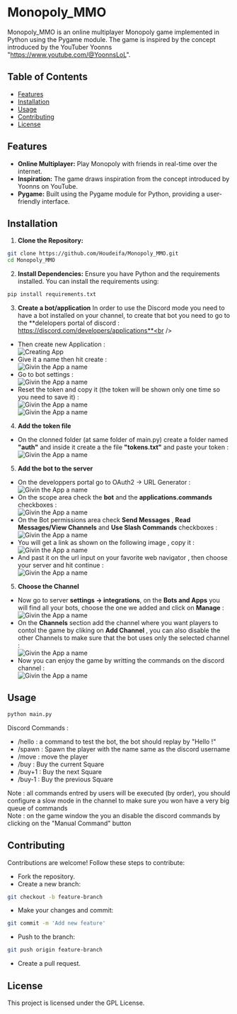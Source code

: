 # Monopoly_MMO

Monopoly_MMO is an online multiplayer Monopoly game implemented in Python using the Pygame module. The game is inspired by the concept introduced by the YouTuber Yoonns "https://www.youtube.com/@YoonnsLoL".

## Table of Contents

- [Features](#features)
- [Installation](#installation)
- [Usage](#usage)
- [Contributing](#contributing)
- [License](#license)

## Features

- **Online Multiplayer:** Play Monopoly with friends in real-time over the internet.
- **Inspiration:** The game draws inspiration from the concept introduced by Yoonns on YouTube.
- **Pygame:** Built using the Pygame module for Python, providing a user-friendly interface.

## Installation

1. **Clone the Repository:**

```bash
git clone https://github.com/Houdeifa/Monopoly_MMO.git
cd Monopoly_MMO
```

2.  **Install Dependencies:**
Ensure you have Python and the requirements installed. You can install the requirements using:<br />
```bash
pip install requirements.txt
```
3. **Create a bot/application**
In order to use the Discord mode you need to have a bot installed on your channel, to create that bot you need to go to the **delelopers portal of discord : https://discord.com/developers/applications**<br />
- Then create new Application :<br />
![Creating App](readme_images/1.png?raw=true "Title")<br />
- Give it a name then hit create :<br />
![Givin the App a name](readme_images/2.png?raw=true "Title")<br />
- Go to bot settings :<br />
![Givin the App a name](readme_images/3.png?raw=true "Title")<br />
- Reset the token and copy it (the token will be shown only one time so you need to save it) :<br />
![Givin the App a name](readme_images/4.png?raw=true "Title")<br />
![Givin the App a name](readme_images/5.png?raw=true "Title")<br />

4. **Add the token file**
- On the clonned folder (at same folder of main.py) create a folder named **"auth"** and inside it create a the file **"tokens.txt"** and paste your token : <br />
![Givin the App a name](readme_images/6.png?raw=true "Title")<br />

5. **Add the bot to the server**
- On the developpers portal go to OAuth2 -> URL Generator :<br />
![Givin the App a name](readme_images/7.png?raw=true "Title")<br />
- On the scope area check the **bot** and the **applications.commands** checkboxes :<br />
![Givin the App a name](readme_images/7_1.png?raw=true "Title")<br />
- On the Bot permissions area check **Send Messages** , **Read Messages/View Channels** and **Use Slash Commands** checkboxes :<br />
![Givin the App a name](readme_images/8.png?raw=true "Title")<br />
- You will get a link as shown on the following image , copy it :<br />
![Givin the App a name](readme_images/9.png?raw=true "Title")<br />
- And past it on the url input on your favorite web navigator , then choose your server and hit continue :<br />
![Givin the App a name](readme_images/10.png?raw=true "Title")<br />

5. **Choose the Channel**
- Now go to server **settings -> integrations**, on the **Bots and Apps** you will find all your bots, choose the one we added and click on **Manage** :<br />
![Givin the App a name](readme_images/11.png?raw=true "Title")<br />
- On the **Channels** section add the channel where you want players to contol the game by cliking on **Add Channel** , you can also disable the other Channels to make sure that the bot uses only the selected channel : <br />
![Givin the App a name](readme_images/12.png?raw=true "Title")<br />
- Now you can enjoy the game by writting the commands on the discord channel : <br />
![Givin the App a name](readme_images/13.png?raw=true "Title")<br />

## Usage
```bash
python main.py
```
Discord Commands :
- /hello : a command to test the bot, the bot should replay by "Hello <username> !"
- /spawn : Spawn the player with the name same as the discord username
- /move : move the player
- /buy : Buy the current Square
- /buy+1 : Buy the next Square
- /buy-1 : Buy the previous Square

Note : all commands entred by users will be executed (by order), you should configure a slow mode in the channel to make sure you won have a very big queue of commands<br/>
Note : on the game window the you an disable the discord commands by clicking on the "Manual Command" button<br/>

## Contributing
Contributions are welcome! Follow these steps to contribute:

- Fork the repository.
- Create a new branch: 
```bash
git checkout -b feature-branch
```
- Make your changes and commit: 
```bash
git commit -m 'Add new feature'
```
- Push to the branch: 
```bash
git push origin feature-branch
```
- Create a pull request.

## License
This project is licensed under the GPL License.
